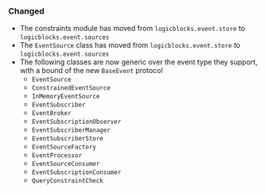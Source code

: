 ### Changed

- The constraints module has moved from `logicblocks.event.store` to `logicblocks.event.sources`
- The `EventSource` class has moved from `logicblocks.event.store` to `logicblocks.event.sources`
- The following classes are now generic over the event type they support, with a bound of the new `BaseEvent` protocol
  - `EventSource`
  - `ConstrainedEventSource`
  - `InMemoryEventSource`
  - `EventSubscriber`
  - `EventBroker`
  - `EventSubscriptionObserver`
  - `EventSubscriberManager`
  - `EventSubscriberStore`
  - `EventSourceFactory`
  - `EventProcessor`
  - `EventSourceConsumer`
  - `EventSubscriptionConsumer`
  - `QueryConstraintCheck`
